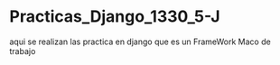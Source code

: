 # Practicas_Django_1330_5-J
aqui se realizan las practica en django que es un FrameWork Maco de trabajo
